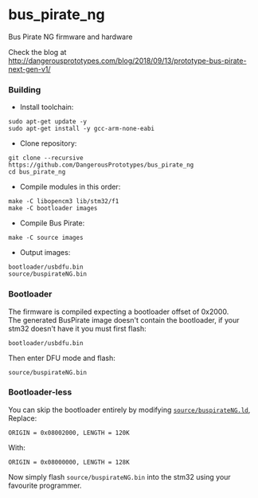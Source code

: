 # bus_pirate_ng
Bus Pirate NG firmware and hardware

Check the blog at http://dangerousprototypes.com/blog/2018/09/13/prototype-bus-pirate-next-gen-v1/

### Building
- Install toolchain:
```
sudo apt-get update -y
sudo apt-get install -y gcc-arm-none-eabi
```
- Clone repository:
```
git clone --recursive https://github.com/DangerousPrototypes/bus_pirate_ng
cd bus_pirate_ng
```
- Compile modules in this order:
```
make -C libopencm3 lib/stm32/f1
make -C bootloader images
```
- Compile Bus Pirate:
```
make -C source images
```
- Output images:
```
bootloader/usbdfu.bin
source/buspirateNG.bin
```

### Bootloader
The firmware is compiled expecting a bootloader offset of 0x2000.<br>
The generated BusPirate image doesn't contain the bootloader, if your stm32 doesn't have it you must first flash:
```
bootloader/usbdfu.bin
```
Then enter DFU mode and flash:
```
source/buspirateNG.bin
```

### Bootloader-less
You can skip the bootloader entirely by modifying [`source/buspirateNG.ld`](source/buspirateNG.ld),<br>
Replace:
```
ORIGIN = 0x08002000, LENGTH = 120K
```
With:
```
ORIGIN = 0x08000000, LENGTH = 128K
```
Now simply flash ```source/buspirateNG.bin``` into the stm32 using your favourite programmer.
